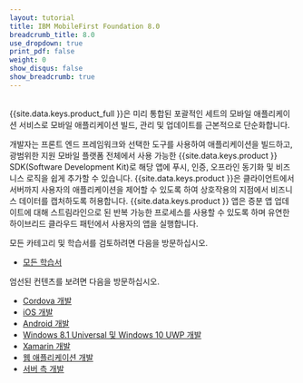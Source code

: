 ```yaml
---
layout: tutorial
title: IBM MobileFirst Foundation 8.0
breadcrumb_title: 8.0
use_dropdown: true
print_pdf: false
weight: 0
show_disqus: false
show_breadcrumb: true
---
```

<!-- NLS_CHARSET=UTF-8 -->
<br>
{{site.data.keys.product_full }}은 미리 통합된 포괄적인 세트의 모바일 애플리케이션 서비스로 모바일 애플리케이션 빌드, 관리 및 업데이트를 근본적으로 단순화합니다.

개발자는 프론트 엔드 프레임워크와 선택한 도구를 사용하여 애플리케이션을 빌드하고, 광범위한 지원 모바일 플랫폼 전체에서 사용 가능한 {{site.data.keys.product }} SDK(Software Development Kit)로 해당 앱에 푸시, 인증, 오프라인 동기화 및 비즈니스 로직을 쉽게 추가할 수 있습니다. {{site.data.keys.product }}은 클라이언트에서 서버까지 사용자의 애플리케이션을 제어할 수 있도록 하여 상호작용의 지점에서 비즈니스 데이터를 캡처하도록 허용합니다. {{site.data.keys.product }} 앱은 증분 앱 업데이트에 대해 스트림라인으로 된 반복 가능한 프로세스를 사용할 수 있도록 하며 유연한 하이브리드 클라우드 패턴에서 사용자의 앱을 실행합니다. 

모든 카테고리 및 학습서를 검토하려면 다음을 방문하십시오.

* [모든 학습서](all-tutorials/)

엄선된 컨텐츠를 보려면 다음을 방문하십시오.  

* [Cordova 개발](cordova-tutorials/)
* [iOS 개발](ios-tutorials/) 
* [Android 개발](android-tutorials/) 
* [Windows 8.1 Universal 및 Windows 10 UWP 개발](windows-8-10-tutorials/)
* [Xamarin 개발](xamarin-tutorials/)
* [웹 애플리케이션 개발](web-tutorials/)
* [서버 측 개발](server-side-tutorials/)
